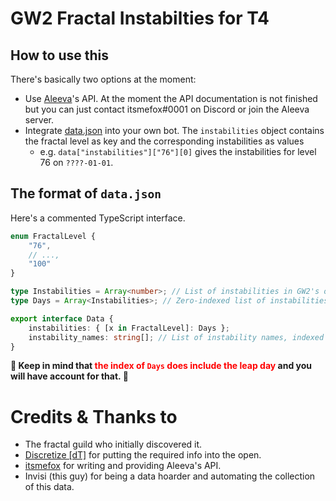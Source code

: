 # GW2 Fractal Instabilties for T4

## How to use this
There's basically two options at the moment:
- Use [Aleeva](https://aleeva.io)'s API. At the moment the API documentation is not finished but you can just contact itsmefox#0001 on Discord or join the Aleeva server.
- Integrate [data.json](data.json) into your own bot. The `instabilities` object contains the fractal level as key and the corresponding instabilities as values
  - e.g. `data["instabilities"]["76"][0]` gives the instabilities for level 76 on `????-01-01`.

## The format of `data.json`
Here's a commented TypeScript interface.
```ts
enum FractalLevel {
    "76",
    // ...,
    "100"
}

type Instabilities = Array<number>; // List of instabilities in GW2's order
type Days = Array<Instabilities>; // Zero-indexed list of instabilities for a whole year

export interface Data {
    instabilities: { [x in FractalLevel]: Days };
    instability_names: string[]; // List of instability names, indexed in `instabilities`
}
```
**🛑 Keep in mind that <span style="color:red">the index of `Days` does include the leap day</span> and you will have account for that. 🛑**

# Credits & Thanks to
- The fractal guild who initially discovered it.
- [Discretize [dT]](https://discretize.eu/) for putting the required info into the open.
- [itsmefox](https://github.com/itsmefox) for writing and providing Aleeva's API.
- Invisi (this guy) for being a data hoarder and automating the collection of this data.
